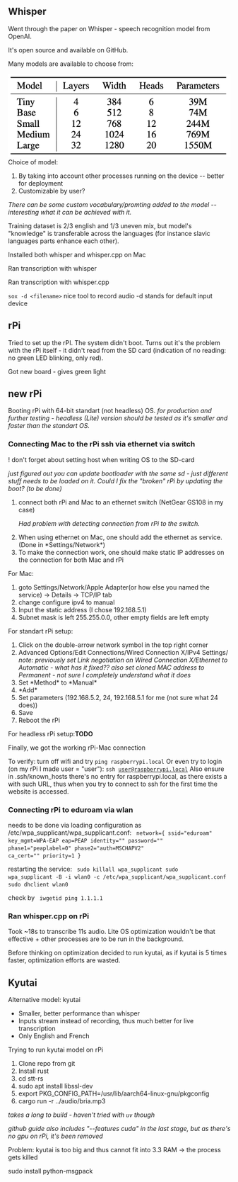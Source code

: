 ## Whisper
Went through the paper on Whisper - speech recognition model from OpenAI.

It's open source and available on GitHub.

Many models are available to choose from:

![Models](week1.1.png)
Choice of model:
<ol>
<li>By taking into account other processes running on the device -- better for deployment</li>
<li>Customizable by user?</li>
</ol>

<i>There can be some custom vocabulary/promting added to the model -- interesting what it can be achieved with it.</i>

Training dataset is 2/3 english and 1/3 uneven mix, but model's "knowledge" is transferable across the languages (for instance slavic languages parts enhance each other).

Installed both whisper and whisper.cpp on Mac

Ran transcription with whisper

Ran transcription with whisper.cpp

<code>sox -d \<filename\></code>
nice tool to record audio
-d stands for default input device

## rPi

Tried to set up the rPI. The system didn't boot. Turns out it's the problem with the rPi itself - it didn't read from the SD card (indication of no reading: no green LED blinking, only red).

Got new board - gives green light

## new rPi

Booting rPi with 64-bit standart (not headless) OS.
<i>for production and further testing - headless (Lite) version should be tested as it's smaller and faster than the standart OS.</i>

### Connecting Mac to the rPi ssh via ethernet via switch
! don't forget about setting host when writing OS to the SD-card

<i>just figured out you can update bootloader with the same sd - just different stuff needs to be loaded on it. Could I fix the "broken" rPi by updating the boot? (to be done)</i>

<ol>
<li>connect both rPi and Mac to an ethernet switch (NetGear GS108 in my case)</li>

<i>Had problem with detecting connection from rPi to the switch.</i>

<li>When using ethernet on Mac, one should add the ethernet as service. (Done in *Settings/Network*)</li>

<li>To make the connection work, one should make static IP addresses on the connection for both Mac and rPi</li>
</ol>

For Mac:
<ol>
<li>goto Settings/Network/Apple Adapter(or how else you named the service) -> Details -> TCP/IP tab</li>
<li>change configure ipv4 to manual</li>
<li>Input the static address (I chose 192.168.5.1)</li>
<li>Subnet mask is left 255.255.0.0, other empty fields are left empty</li>
</ol>

For standart rPi setup:
<ol>
<li>Click on the double-arrow network symbol in the top right corner</li>
<li>Advanced Options/Edit Connections/Wired Connection X/IPv4 Settings/</li>
<i>note: previously set Link negotiation on Wired Connection X/Ethernet to Automatic - what has it fixed??</i>
<i>also set cloned MAC address to Permanent - not sure I completely understand what it does</i>
<li>Set *Method* to *Manual*</li>
<li>*Add*</li>
<li>Set parameters (192.168.5.2, 24, 192.168.5.1 for me (not sure what 24 does))</li>
<li>Save</li>
<li>Reboot the rPi</li>
</ol>

For headless rPi setup:**TODO**

Finally, we got the working rPi-Mac connection

To verify: turn off wifi and try
<code>ping raspberrypi.local</code>
Or even try to login (on my rPi I made user = "user"):
<code>ssh user@raspberrypi.local</code>
Also ensure in .ssh/known_hosts there's no entry for raspberrypi.local, as there exists a  with such URL, thus when you try to connect to ssh for the first time the website is accessed.

### Connecting rPi to eduroam via wlan

needs to be done via loading configuration as /etc/wpa_supplicant/wpa_supplicant.conf:
<code>
network={
  ssid="eduroam"
  key_mgmt=WPA-EAP
  eap=PEAP
  identity="<token name>"
  password="<password>"
  phase1="peaplabel=0"
  phase2="auth=MSCHAPV2"
  ca_cert="<pathToCertificate>"
  priority=1
}
</code>

restarting the service:
<code>  sudo killall wpa_supplicant
sudo wpa_supplicant -B -i wlan0 -c /etc/wpa_supplicant/wpa_supplicant.conf
sudo dhclient wlan0
</code>

check by
<code>
iwgetid
ping 1.1.1.1
</code>

### Ran whisper.cpp on rPi

Took ~18s to transcribe 11s audio.
Lite OS optimization wouldn't be that effective + other processes are to be run in the background.

Before thinking on optimization decided to run kyutai, as if kyutai is 5 times faster, optimization efforts are wasted.

## Kyutai

Alternative model: kyutai

* Smaller, better performance than whisper
* Inputs stream instead of recording, thus much better for live transcription
* Only English and French

Trying to run kyutai model on rPi

<ol>
<li>Clone repo from git</li>
<li>Install rust</li>
<li>cd stt-rs</li>
<li>sudo apt install libssl-dev</li>
<li>export PKG_CONFIG_PATH=/usr/lib/aarch64-linux-gnu/pkgconfig</li>
<li>cargo run -r ../audio/bria.mp3</li>
</ol>
<i>takes a long to build - haven't tried with <code>uv</code> though</i>

<i>github guide also includes "--features cuda" in the last stage, but as there's no gpu on rPi, it's been removed</i>

Problem: kyutai is too big and thus cannot fit into 3.3 RAM -> the process gets killed

sudo install python-msgpack

